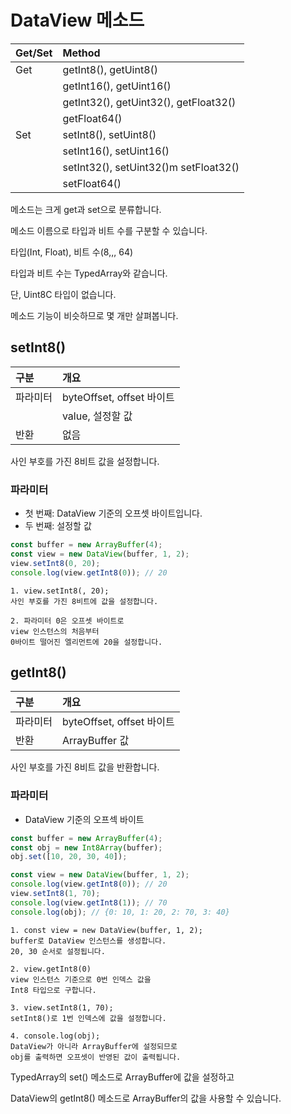# DataView 메소드

| Get/Set | Method                                |
| :------ | :------------------------------------ |
| Get     | getInt8(), getUint8()                 |
|         | getInt16(), getUint16()               |
|         | getInt32(), getUint32(), getFloat32() |
|         | getFloat64()                          |
| Set     | setInt8(), setUint8()                 |
|         | setInt16(), setUint16()               |
|         | setInt32(), setUint32()m setFloat32() |
|         | setFloat64()                          |

메소드는 크게 get과 set으로 분류합니다.

메소드 이름으로 타입과 비트 수를 구분할 수 있습니다.

타입(Int, Float), 비트 수(8,,, 64)

타입과 비트 수는 TypedArray와 같습니다.

단, Uint8C 타입이 없습니다.

메소드 기능이 비슷하므로 몇 개만 살펴봅니다.

## setInt8()

| 구분     | 개요                      |
| :------- | :------------------------ |
| 파라미터 | byteOffset, offset 바이트 |
|          | value, 설정할 값          |
| 반환     | 없음                      |

사인 부호를 가진 8비트 값을 설정합니다.

### 파라미터

- 첫 번째: DataView 기준의 오프셋 바이트입니다.
- 두 번째: 설정할 값

```js
const buffer = new ArrayBuffer(4);
const view = new DataView(buffer, 1, 2);
view.setInt8(0, 20);
console.log(view.getInt8(0)); // 20
```

    1. view.setInt8(, 20);
    사인 부호를 가진 8비트에 값을 설정합니다.

    2. 파라미터 0은 오프셋 바이트로
    view 인스턴스의 처음부터
    0바이트 떨어진 엘리먼트에 20을 설정합니다.

## getInt8()

| 구분     | 개요                      |
| :------- | :------------------------ |
| 파라미터 | byteOffset, offset 바이트 |
| 반환     | ArrayBuffer 값            |

사인 부호를 가진 8비트 값을 반환합니다.

### 파라미터

- DataView 기준의 오프섹 바이트

```js
const buffer = new ArrayBuffer(4);
const obj = new Int8Array(buffer);
obj.set([10, 20, 30, 40]);

const view = new DataView(buffer, 1, 2);
console.log(view.getInt8(0)); // 20
view.setInt8(1, 70);
console.log(view.getInt8(1)); // 70
console.log(obj); // {0: 10, 1: 20, 2: 70, 3: 40}
```

    1. const view = new DataView(buffer, 1, 2);
    buffer로 DataView 인스턴스를 생성합니다.
    20, 30 순서로 설정됩니다.

    2. view.getInt8(0)
    view 인스턴스 기준으로 0번 인덱스 값을
    Int8 타입으로 구합니다.

    3. view.setInt8(1, 70);
    setInt8()로 1번 인덱스에 값을 설정합니다.

    4. console.log(obj);
    DataView가 아니라 ArrayBuffer에 설정되므로
    obj를 출력하면 오프셋이 반영된 값이 출력됩니다.

TypedArray의 set() 메소드로 ArrayBuffer에 값을 설정하고

DataView의 getInt8() 메소드로 ArrayBuffer의 값을 사용할 수 있습니다.
